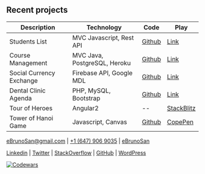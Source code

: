 
## Recent projects

**Description** | **Technology** | **Code** | **Play**
------------|------------|------|---------
Students List | MVC Javascript, Rest API | [Github](https://github.com/ebrunosan/Web-Advanced-Course-Project) | [Link](https://ebrunosan.000webhostapp.com/prodigiadvanced/studentIndex.html)
Course Management | MVC Java, PostgreSQL, Heroku | [Github](https://github.com/ebrunosan/java-courselist) | [Link](https://hidden-eyrie-45825.herokuapp.com/)
Social Currency Exchange | Firebase API, Google MDL | [Github](https://github.com/ebrunosan/currencyexchange) | [Link](https://ebrunosan.000webhostapp.com/currencyexchange/)
Dental Clinic Agenda | PHP, MySQL, Bootstrap | [Github](https://github.com/ebrunosan/dentalclinic) | [Link](http://web.ebrunosan.epizy.com)
Tour of Heroes | Angular2 | -- | [StackBlitz](https://stackblitz.com/edit/angular-ebrunosan-toh)
Tower of Hanoi Game | Javascript, Canvas | [Github](https://github.com/ebrunosan/TowerOfHanoi) | [CopePen](https://codepen.io/ebrunosan/pen/NMRoZX)

[<i class="fas fa-envelope fa-lg"></i> eBrunoSan@gmail.com](mailto:ebrunosan@gmail.com) | 
[<i class="fab fa-whatsapp fa-lg"></i> +1 (647) 906 9035](tel:+16479069035) |
[<i class="fab fa-skype fa-lg"></i> eBrunoSan](skype:live:eBrunoSan?chat)

[<i class="fab fa-linkedin"></i> Linkedin](https://www.linkedin.com/in/ebrunosan) |
[<i class="fab fa-twitter"></i> Twitter](https://twitter.com/ebrunosan) |
[<i class="fab fa-stack-overflow"></i> StackOverflow](https://stackoverflow.com/story/ebrunosan) |
[<i class="fab fa-github"></i> GitHub](https://github.com/ebrunosan) |
[<i class="fab fa-wordpress"></i> WordPress](https://ebrunosan.wordpress.com)

[![Codewars](https://www.codewars.com/users/ebrunosan/badges/small)](https://www.codewars.com/users/ebrunosan)
